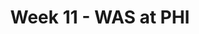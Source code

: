 ---
layout: game
title: Week 11 - WAS at PHI
season: 2004
game_id: 2004_11_WAS_PHI
away_team: WAS
home_team: PHI
---
